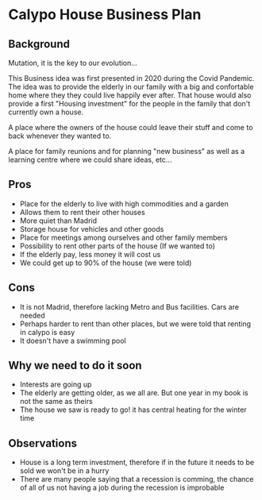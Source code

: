 # Calypo House Business Plan

## Background
Mutation, it is the key to our evolution...

This Business idea was first presented in 2020 during the Covid Pandemic. The idea was to provide the elderly in our family with a big and confortable home where they they could live happily ever after. That house would also provide a first "Housing investment" for the people in the family that don't currently own a house.

A place where the owners of the house could leave their stuff and come to back whenever they wanted to.

A place for family reunions and for planning "new business" as well as a learning centre where we could share ideas, etc...


## Pros
* Place for the elderly to live with high commodities and a garden
* Allows them to rent their other houses
* More quiet than Madrid
* Storage house for vehicles and other goods
* Place for meetings among ourselves and other family members
* Possibility to rent other parts of the house (If we wanted to) 
* If the elderly pay, less money it will cost us
* We could get up to 90% of the house (we were told)


## Cons
* It is not Madrid, therefore lacking Metro and Bus facilities. Cars are needed
* Perhaps harder to rent than other places, but we were told that renting in calypo is easy 
* It doesn't have a swimming pool


## Why we need to do it soon
* Interests are going up
* The elderly are getting older, as we all are. But one year in my book is not the same as theirs
* The house we saw is ready to go! it has central heating for the winter time


## Observations
* House is a long term investment, therefore if in the future it needs to be sold we won't be in a hurry
* There are many people saying that a recession is comming, the chance of all of us not having a job during the recession is improbable
